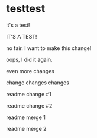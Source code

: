 # testtest
it's a test!

IT'S A TEST!

no fair. I want to make this change!

oops, I did it again.

even more changes

change changes changes

readme change #1

readme change #2

readme merge 1

readme merge 2
